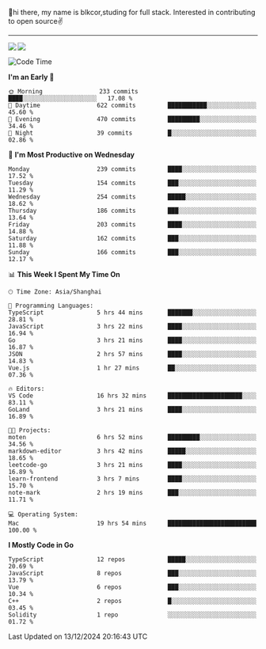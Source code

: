 👋hi there, my name is blkcor,studing for full stack.
Interested in contributing to open source✌️

<hr/>

![](https://github-readme-stats.vercel.app/api?username=blkcor)
<a href="https://github.com/blkcor/github-readme-stats">
    <img align="left" src="https://github-readme-stats.vercel.app/api/top-langs/?username=blkcor&hide=jupyter%20notebook,shaderlab,tex,c%23&langs_count=9" />
</a>


<!--START_SECTION:waka-->
![Code Time](http://img.shields.io/badge/Code%20Time-1%2C490%20hrs%2055%20mins-blue)

**I'm an Early 🐤** 

```text
🌞 Morning                233 commits         ████░░░░░░░░░░░░░░░░░░░░░   17.08 % 
🌆 Daytime                622 commits         ███████████░░░░░░░░░░░░░░   45.60 % 
🌃 Evening                470 commits         █████████░░░░░░░░░░░░░░░░   34.46 % 
🌙 Night                  39 commits          █░░░░░░░░░░░░░░░░░░░░░░░░   02.86 % 
```
📅 **I'm Most Productive on Wednesday** 

```text
Monday                   239 commits         ████░░░░░░░░░░░░░░░░░░░░░   17.52 % 
Tuesday                  154 commits         ███░░░░░░░░░░░░░░░░░░░░░░   11.29 % 
Wednesday                254 commits         █████░░░░░░░░░░░░░░░░░░░░   18.62 % 
Thursday                 186 commits         ███░░░░░░░░░░░░░░░░░░░░░░   13.64 % 
Friday                   203 commits         ████░░░░░░░░░░░░░░░░░░░░░   14.88 % 
Saturday                 162 commits         ███░░░░░░░░░░░░░░░░░░░░░░   11.88 % 
Sunday                   166 commits         ███░░░░░░░░░░░░░░░░░░░░░░   12.17 % 
```


📊 **This Week I Spent My Time On** 

```text
🕑︎ Time Zone: Asia/Shanghai

💬 Programming Languages: 
TypeScript               5 hrs 44 mins       ███████░░░░░░░░░░░░░░░░░░   28.81 % 
JavaScript               3 hrs 22 mins       ████░░░░░░░░░░░░░░░░░░░░░   16.94 % 
Go                       3 hrs 21 mins       ████░░░░░░░░░░░░░░░░░░░░░   16.87 % 
JSON                     2 hrs 57 mins       ████░░░░░░░░░░░░░░░░░░░░░   14.83 % 
Vue.js                   1 hr 27 mins        ██░░░░░░░░░░░░░░░░░░░░░░░   07.36 % 

🔥 Editors: 
VS Code                  16 hrs 32 mins      █████████████████████░░░░   83.11 % 
GoLand                   3 hrs 21 mins       ████░░░░░░░░░░░░░░░░░░░░░   16.89 % 

🐱‍💻 Projects: 
moten                    6 hrs 52 mins       █████████░░░░░░░░░░░░░░░░   34.56 % 
markdown-editor          3 hrs 42 mins       █████░░░░░░░░░░░░░░░░░░░░   18.65 % 
leetcode-go              3 hrs 21 mins       ████░░░░░░░░░░░░░░░░░░░░░   16.89 % 
learn-frontend           3 hrs 7 mins        ████░░░░░░░░░░░░░░░░░░░░░   15.70 % 
note-mark                2 hrs 19 mins       ███░░░░░░░░░░░░░░░░░░░░░░   11.71 % 

💻 Operating System: 
Mac                      19 hrs 54 mins      █████████████████████████   100.00 % 
```

**I Mostly Code in Go** 

```text
TypeScript               12 repos            █████░░░░░░░░░░░░░░░░░░░░   20.69 % 
JavaScript               8 repos             ███░░░░░░░░░░░░░░░░░░░░░░   13.79 % 
Vue                      6 repos             ███░░░░░░░░░░░░░░░░░░░░░░   10.34 % 
C++                      2 repos             █░░░░░░░░░░░░░░░░░░░░░░░░   03.45 % 
Solidity                 1 repo              ░░░░░░░░░░░░░░░░░░░░░░░░░   01.72 % 
```




 Last Updated on 13/12/2024 20:16:43 UTC
<!--END_SECTION:waka-->


